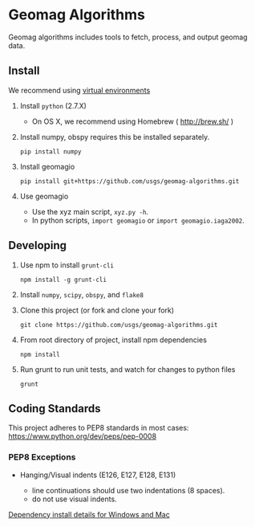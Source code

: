 Geomag Algorithms
=================

Geomag algorithms includes tools to fetch, process, and output geomag data.


Install
-------

We recommend using [virtual environments][]


1. Install `python` (2.7.X)

    - On OS X, we recommend using Homebrew ( http://brew.sh/ )

2. Install numpy, obspy requires this be installed separately.

    `pip install numpy`

3. Install geomagio

    `pip install git+https://github.com/usgs/geomag-algorithms.git`

4. Use geomagio

    - Use the xyz main script, `xyz.py -h`.
    - In python scripts, `import geomagio` or `import geomagio.iaga2002`.

[virtual environments]: http://docs.python-guide.org/en/latest/dev/virtualenvs/


Developing
----------

1. Use npm to install `grunt-cli`

    `npm install -g grunt-cli`

2. Install `numpy`, `scipy`, `obspy`, and `flake8`

3. Clone this project (or fork and clone your fork)

    `git clone https://github.com/usgs/geomag-algorithms.git`

4. From root directory of project, install npm dependencies

    `npm install`

5. Run grunt to run unit tests, and watch for changes to python files

    `grunt`


Coding Standards
----------------

This project adheres to PEP8 standards in most cases:
    https://www.python.org/dev/peps/pep-0008

### PEP8 Exceptions

- Hanging/Visual indents (E126, E127, E128, E131)

    - line continuations should use two indentations (8 spaces).
    - do not use visual indents.

[Dependency install details for Windows and Mac](readme_dependency_install.md)
